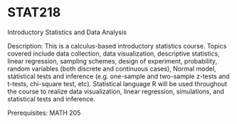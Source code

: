 # STAT218
Introductory Statistics and Data Analysis

Description: This is a calculus-based introductory statistics course. Topics covered include data collection, data visualization, descriptive statistics, linear regression, sampling schemes, design of experiment, probability, random variables (both discrete and continuous cases), Normal model, statistical tests and inference (e.g. one-sample and two-sample z-tests and t-tests, chi-square test, etc). Statistical language R will be used throughout the course to realize data visualization, linear regression, simulations, and statistical tests and inference.

Prerequisites: MATH 205  